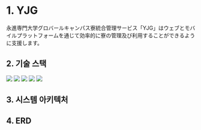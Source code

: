 # 1. YJG
永進専門大学グロバールキャンパス寮統合管理サービス「YJG」はウェブとモバイルプラットフォームを通じて効率的に寮の管理及び利用することができるように支援します。

## 2. 기술 스택
  <img src="https://img.shields.io/badge/laravel-FF2D20?style=for-the-badge&logo=laravel&logoColor=white">
  <img src="https://img.shields.io/badge/amazons3-569A31?style=for-the-badge&logo=amazons3&logoColor=white">
  <img src="https://img.shields.io/badge/mysql-4479A1?style=for-the-badge&logo=mysql&logoColor=white">
  <img src="https://img.shields.io/badge/amazonrds-527FFF?style=for-the-badge&logo=amazonrds&logoColor=white">
  <img src="https://img.shields.io/badge/amazonSES-DD344C?style=for-the-badge&logo=amazonsimpleemailservice&logoColor=white">

## 3. 시스템 아키텍처

## 4. ERD






